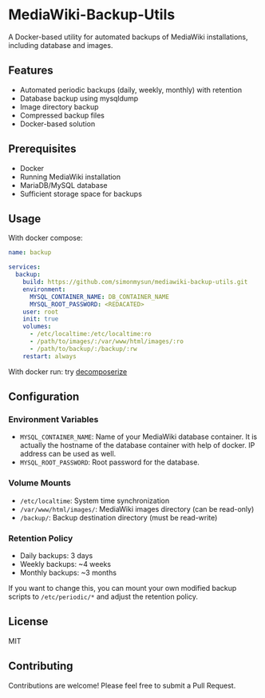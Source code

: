 # MediaWiki-Backup-Utils

A Docker-based utility for automated backups of MediaWiki installations, including database and images.

## Features

- Automated periodic backups (daily, weekly, monthly) with retention
- Database backup using mysqldump
- Image directory backup
- Compressed backup files
- Docker-based solution

## Prerequisites

- Docker
- Running MediaWiki installation
- MariaDB/MySQL database
- Sufficient storage space for backups

## Usage 

With docker compose:

```yaml
name: backup

services:
  backup:
    build: https://github.com/simonmysun/mediawiki-backup-utils.git
    environment:
      MYSQL_CONTAINER_NAME: DB_CONTAINER_NAME
      MYSQL_ROOT_PASSWORD: <REDACATED>
    user: root
    init: true
    volumes:
      - /etc/localtime:/etc/localtime:ro
      - /path/to/images/:/var/www/html/images/:ro
      - /path/to/backup/:/backup/:rw
    restart: always
```

With docker run: try [decomposerize](https://www.decomposerize.com/)

## Configuration

### Environment Variables

- `MYSQL_CONTAINER_NAME`: Name of your MediaWiki database container. It is actually the hostname of the database container with help of docker. IP address can be used as well.
- `MYSQL_ROOT_PASSWORD`: Root password for the database.

### Volume Mounts

- `/etc/localtime`: System time synchronization
- `/var/www/html/images/`: MediaWiki images directory (can be read-only)
- `/backup/`: Backup destination directory (must be read-write)

### Retention Policy

- Daily backups: 3 days
- Weekly backups: ~4 weeks
- Monthly backups: ~3 months

If you want to change this, you can mount your own modified backup scripts to `/etc/periodic/*` and adjust the retention policy.

## License

MIT

## Contributing

Contributions are welcome! Please feel free to submit a Pull Request.
